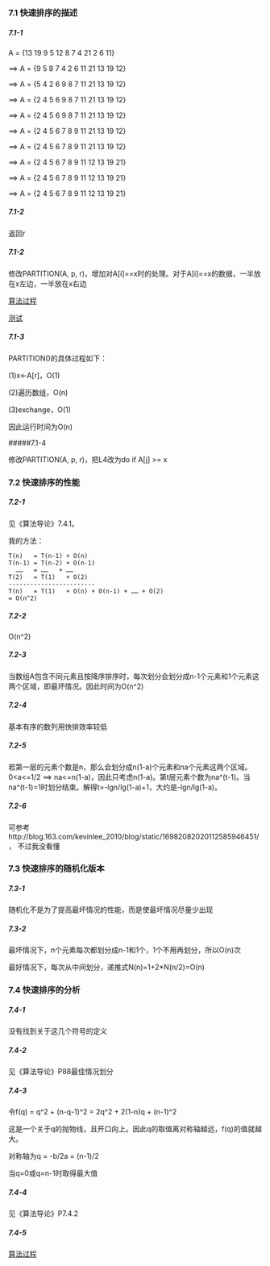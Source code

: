 ### 7.1 快速排序的描述

##### 7.1-1

A = {13 19 9 5 12 8 7 4 21 2 6 11}

==> A = {9 5 8 7 4 2 6 11 21 13 19 12}

==> A = {5 4 2 6 9 8 7 11 21 13 19 12}

==> A = {2 4 5 6 9 8 7 11 21 13 19 12}

==> A = {2 4 5 6 9 8 7 11 21 13 19 12}

==> A = {2 4 5 6 7 8 9 11 21 13 19 12}

==> A = {2 4 5 6 7 8 9 11 21 13 19 12}

==> A = {2 4 5 6 7 8 9 11 12 13 19 21}

==> A = {2 4 5 6 7 8 9 11 12 13 19 21}

==> A = {2 4 5 6 7 8 9 11 12 13 19 21}

##### 7.1-2

返回r

##### 7.1-2

修改PARTITION(A, p, r)，增加对A[i]==x时的处理。对于A[i]==x的数据，一半放在x左边，一半放在x右边

[算法过程](https://github.com/windmissing/exerciseForAlgorithmSecond/blob/master/src/chapter7/Exercise7_1_2.cpp)

[测试](https://github.com/windmissing/exerciseForAlgorithmSecond/blob/master/tst/chapter7/Exercise7_1_2Test.cpp)

##### 7.1-3

PARTITION()的具体过程如下：

(1)x<-A[r]，O(1)

(2)遍历数组，O(n)

(3)exchange，O(1)

因此运行时间为O(n)

#####7.1-4

修改PARTITION(A, p, r)，把L4改为do if A[j] >= x
  

### 7.2 快速排序的性能

##### 7.2-1

见《算法导论》7.4.1。

我的方法：

```
T(n)   = T(n-1) + O(n)
T(n-1) = T(n-2) + O(n-1)
  ……   = ……   + ……
T(2)   = T(1)   + O(2)
------------------------
T(n)   = T(1)   + O(n) + O(n-1) + …… + O(2)
= O(n^2)
```
##### 7.2-2

O(n^2)

##### 7.2-3

当数组A包含不同元素且按降序排序时，每次划分会划分成n-1个元素和1个元素这两个区域，即最坏情况。因此时间为O(n^2)

##### 7.2-4

基本有序的数列用快排效率较低

##### 7.2-5

若第一层的元素个数是n，那么会划分成n(1-a)个元素和na个元素这两个区域。0<a<=1/2 ==> na<=n(1-a)，因此只考虑n(1-a)。第t层元素个数为na^(t-1)。当na^(t-1)=1时划分结束。解得t=-lgn/lg(1-a)+1，大约是-lgn/lg(1-a)。

##### 7.2-6

可参考http://blog.163.com/kevinlee_2010/blog/static/16982082020112585946451/，
不过我没看懂
  
  

### 7.3 快速排序的随机化版本

##### 7.3-1

随机化不是为了提高最坏情况的性能，而是使最坏情况尽量少出现

##### 7.3-2

最坏情况下，n个元素每次都划分成n-1和1个，1个不用再划分，所以O(n)次

最好情况下，每次从中间划分，递推式N(n)=1+2*N(n/2)=O(n)
  

### 7.4 快速排序的分析

##### 7.4-1

没有找到关于这几个符号的定义

##### 7.4-2

见《算法导论》P88最佳情况划分

##### 7.4-3

令f(q) = q^2 + (n-q-1)^2
       = 2q^2 + 2(1-n)q + (n-1)^2

这是一个关于q的抛物线，且开口向上。因此q的取值离对称轴越远，f(q)的值就越大。

对称轴为q = -b/2a = (n-1)/2

当q=0或q=n-1时取得最大值

##### 7.4-4

见《算法导论》P7.4.2

##### 7.4-5

[算法过程](https://github.com/windmissing/exerciseForAlgorithmSecond/blob/master/src/chapter7/Exercise7_4_5.cpp)
